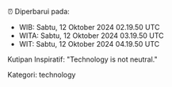 ⏰ Diperbarui pada:
- WIB: Sabtu, 12 Oktober 2024 02.19.50 UTC
- WITA: Sabtu, 12 Oktober 2024 03.19.50 UTC
- WIT: Sabtu, 12 Oktober 2024 04.19.50 UTC

Kutipan Inspiratif:
"Technology is not neutral."


Kategori: technology

